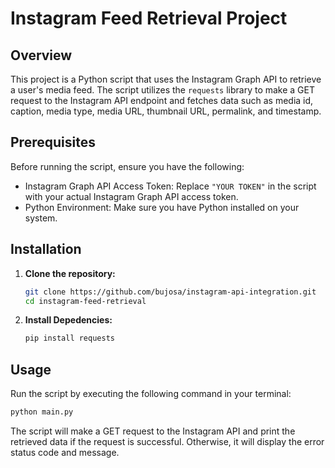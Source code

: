 # Instagram Feed Retrieval Project

## Overview

This project is a Python script that uses the Instagram Graph API to retrieve a user's media feed. The script utilizes the `requests` library to make a GET request to the Instagram API endpoint and fetches data such as media id, caption, media type, media URL, thumbnail URL, permalink, and timestamp.

## Prerequisites

Before running the script, ensure you have the following:

- Instagram Graph API Access Token: Replace `"YOUR TOKEN"` in the script with your actual Instagram Graph API access token.
- Python Environment: Make sure you have Python installed on your system.

## Installation

1. **Clone the repository:**

   ```bash
   git clone https://github.com/bujosa/instagram-api-integration.git
   cd instagram-feed-retrieval
   ```
2. **Install Depedencies:**
   
   ```bash
   pip install requests
   ```

## Usage

Run the script by executing the following command in your terminal:

```bash
python main.py
```

The script will make a GET request to the Instagram API and print the retrieved data if the request is successful. Otherwise, it will display the error status code and message.


